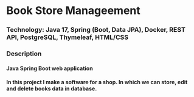 # Book Store Manageement

### Technology: Java 17, Spring (Boot, Data JPA), Docker, REST API, PostgreSQL, Thymeleaf, HTML/CSS

### Description

#### Java Spring Boot web application
#### In this project I make a software for a shop. In which we can store, edit and delete books data in database.
